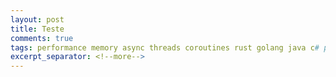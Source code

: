 ```yaml
---
layout: post
title: Teste
comments: true
tags: performance memory async threads coroutines rust golang java c# python nodejs elixir
excerpt_separator: <!--more-->
---
```

